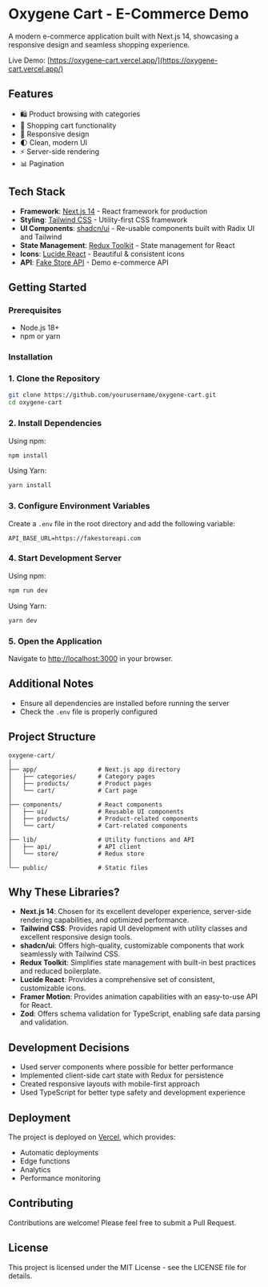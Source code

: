 # Oxygene Cart - E-Commerce Demo

A modern e-commerce application built with Next.js 14, showcasing a responsive design and seamless shopping experience.

Live Demo: [https://oxygene-cart.vercel.app/](https://oxygene-cart.vercel.app/)

## Features

- 🛍️ Product browsing with categories
- 🛒 Shopping cart functionality
- 📱 Responsive design
- 🌓 Clean, modern UI
- ⚡ Server-side rendering
- 📊 Pagination

## Tech Stack

- **Framework**: [Next.js 14](https://nextjs.org/) - React framework for production
- **Styling**: [Tailwind CSS](https://tailwindcss.com/) - Utility-first CSS framework
- **UI Components**: [shadcn/ui](https://ui.shadcn.com/) - Re-usable components built with Radix UI and Tailwind
- **State Management**: [Redux Toolkit](https://redux-toolkit.js.org/) - State management for React
- **Icons**: [Lucide React](https://lucide.dev/) - Beautiful & consistent icons
- **API**: [Fake Store API](https://fakestoreapi.com/) - Demo e-commerce API

## Getting Started

### Prerequisites

- Node.js 18+
- npm or yarn

### Installation

### 1. Clone the Repository

```bash
git clone https://github.com/yourusername/oxygene-cart.git
cd oxygene-cart
```

### 2. Install Dependencies

Using npm:
```bash
npm install
```

Using Yarn:
```bash
yarn install
```

### 3. Configure Environment Variables

Create a `.env` file in the root directory and add the following variable:

```env
API_BASE_URL=https://fakestoreapi.com
```

### 4. Start Development Server

Using npm:
```bash
npm run dev
```

Using Yarn:
```bash
yarn dev
```

### 5. Open the Application

Navigate to [http://localhost:3000](http://localhost:3000) in your browser.

## Additional Notes
- Ensure all dependencies are installed before running the server
- Check the `.env` file is properly configured

## Project Structure

```
oxygene-cart/
│
├── app/                 # Next.js app directory
│   ├── categories/      # Category pages
│   ├── products/        # Product pages
│   └── cart/            # Cart page
│
├── components/          # React components
│   ├── ui/              # Reusable UI components
│   ├── products/        # Product-related components
│   └── cart/            # Cart-related components
│
├── lib/                 # Utility functions and API
│   ├── api/             # API client
│   └── store/           # Redux store
│
└── public/              # Static files
```

## Why These Libraries?

- **Next.js 14**: Chosen for its excellent developer experience, server-side rendering capabilities, and optimized performance.
- **Tailwind CSS**: Provides rapid UI development with utility classes and excellent responsive design tools.
- **shadcn/ui**: Offers high-quality, customizable components that work seamlessly with Tailwind CSS.
- **Redux Toolkit**: Simplifies state management with built-in best practices and reduced boilerplate.
- **Lucide React**: Provides a comprehensive set of consistent, customizable icons.
- **Framer Motion**: Provides animation capabilities with an easy-to-use API for React.
- **Zod**: Offers schema validation for TypeScript, enabling safe data parsing and validation.

## Development Decisions

- Used server components where possible for better performance
- Implemented client-side cart state with Redux for persistence
- Created responsive layouts with mobile-first approach
- Used TypeScript for better type safety and development experience

## Deployment

The project is deployed on [Vercel](https://oxygene-cart.vercel.app/), which provides:

- Automatic deployments
- Edge functions
- Analytics
- Performance monitoring

## Contributing

Contributions are welcome! Please feel free to submit a Pull Request.

## License

This project is licensed under the MIT License - see the LICENSE file for details.
